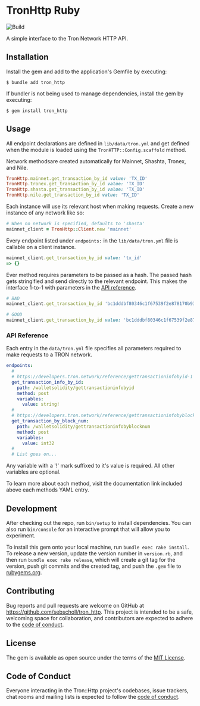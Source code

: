 # TronHttp Ruby

![Build](https://github.com/sebscholl/tron_http/actions/workflows/main.yml/badge.svg)

A simple interface to the Tron Network HTTP API.

## Installation

Install the gem and add to the application's Gemfile by executing:

    $ bundle add tron_http

If bundler is not being used to manage dependencies, install the gem by executing:

    $ gem install tron_http

## Usage

All endpoint declarations are defined in `lib/data/tron.yml` and get defined when the module is loaded using the `TronHTTP::Config.scaffold` method.

Network methodsare created automatically for Mainnet, Shashta, Tronex, and Nile.

```rb
TronHttp.mainnet.get_transaction_by_id value: 'TX_ID'
TronHttp.tronex.get_transaction_by_id value: 'TX_ID'
TronHttp.shasta.get_transaction_by_id value: 'TX_ID'
TronHttp.nile.get_transaction_by_id value: 'TX_ID'
```

Each instance will use its relevant host when making requests. Create a new instance of any network like so:

```rb
# When no network is specified, defaults to 'shasta'
mainnet_client = TronHttp::Client.new 'mainnet'
```

Every endpoint listed under `endpoints:` in the `lib/data/tron.yml` file is callable on a client instance.

```rb
mainnet_client.get_transaction_by_id value: 'tx_id'
=> {}
```

Ever method requires parameters to be passed as a hash. The passed hash gets stringified and send directly to the relevant endpoint. This makes the interface 1-to-1 with parameters in the [API reference](https://developers.tron.network/reference/background).

```rb
# BAD
mainnet_client.get_transaction_by_id 'bc1dddbf80346c1f67539f2e878170b9324128988dc5ec0fb717ed50135a1a8c'

# GOOD
mainnet_client.get_transaction_by_id value: 'bc1dddbf80346c1f67539f2e878170b9324128988dc5ec0fb717ed50135a1a8c'
```

### API Reference

Each entry in the `data/tron.yml` file specifies all parameters required to make requests to a TRON network.

```yml
endpoints:
  #
  # https://developers.tron.network/reference/gettransactioninfobyid-1
  get_transaction_info_by_id:
    path: /walletsolidity/gettransactioninfobyid
    method: post
    variables:
      value: string!
  #
  # https://developers.tron.network/reference/gettransactioninfobyblocknum-1
  get_transaction_by_block_num:
    path: /walletsolidity/gettransactioninfobyblocknum
    method: post
    variables:
      value: int32
  #
  # List goes on...
```

Any variable with a '!' mark suffixed to it's value is required. All other variables are optional.

To learn more about each method, visit the documentation link included above each methods YAML entry.

## Development

After checking out the repo, run `bin/setup` to install dependencies. You can also run `bin/console` for an interactive prompt that will allow you to experiment.

To install this gem onto your local machine, run `bundle exec rake install`. To release a new version, update the version number in `version.rb`, and then run `bundle exec rake release`, which will create a git tag for the version, push git commits and the created tag, and push the `.gem` file to [rubygems.org](https://rubygems.org).

## Contributing

Bug reports and pull requests are welcome on GitHub at https://github.com/sebscholl/tron_http. This project is intended to be a safe, welcoming space for collaboration, and contributors are expected to adhere to the [code of conduct](https://github.com/sebscholl/tron-http/blob/master/CODE_OF_CONDUCT.md).

## License

The gem is available as open source under the terms of the [MIT License](https://opensource.org/licenses/MIT).

## Code of Conduct

Everyone interacting in the Tron::Http project's codebases, issue trackers, chat rooms and mailing lists is expected to follow the [code of conduct](https://github.com/sebscholl/tron-http/blob/master/CODE_OF_CONDUCT.md).
